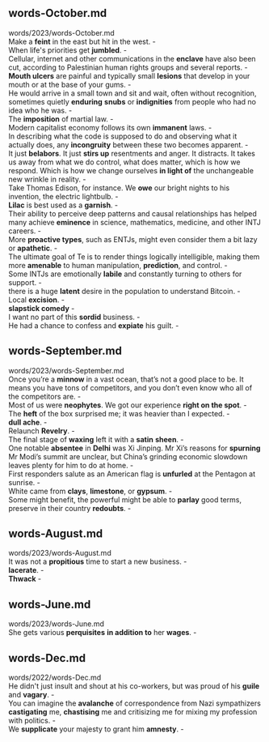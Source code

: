 ## words-October.md ##  
words/2023/words-October.md  
Make a **feint** in the east but hit in the west. -  
When life's priorities get **jumbled**. -  
Cellular, internet and other communications in the **enclave** have also been cut, according to Palestinian human rights groups and several reports. -  
**Mouth ulcers** are painful and typically small **lesions** that develop in your mouth or at the base of your gums. -  
He would arrive in a small town and sit and wait, often without recognition, sometimes quietly **enduring** **snubs** or **indignities** from people who had no idea who he was. -  
The **imposition** of martial law. -  
Modern capitalist economy follows its own **immanent** laws. -  
In describing what the code is supposed to do and observing what it actually does, any **incongruity** between these two becomes apparent. -  
It just **belabors**. It just **stirs up** resentments and anger. It distracts. It takes us away from what we do control, what does matter, which is how we respond. Which is how we change ourselves **in light of** the unchangeable new wrinkle in reality. -  
Take Thomas Edison, for instance. We **owe** our bright nights to his invention, the electric lightbulb. -  
**Lilac** is best used as a **garnish**. -  
Their ability to perceive deep patterns and causal relationships has helped many achieve **eminence** in science, mathematics, medicine, and other INTJ careers. -  
More **proactive types**, such as ENTJs, might even consider them a bit lazy or **apathetic**. -  
The ultimate goal of Te is to render things logically intelligible, making them more **amenable** to human manipulation, **prediction**, and control. -  
Some INTJs are emotionally **labile** and constantly turning to others for support. -  
there is a huge **latent** desire in the population to understand Bitcoin. -  
Local **excision**. -  
**slapstick comedy** -  
I want no part of this **sordid** business. -  
He had a chance to confess and **expiate** his guilt. -  

## words-September.md ##  
words/2023/words-September.md  
Once you’re a **minnow** in a vast ocean, that’s not a good place to be. It means you have tons of competitors, and you don’t even know who all of the competitors are. -  
Most of us were **neophytes**. We got our experience **right on the spot**. -  
The **heft** of the box surprised me; it was heavier than I expected. -  
**dull ache**. -  
Relaunch **Revelry**. -  
The final stage of **waxing** left it with a **satin** **sheen**. -  
One notable **absentee** in **Delhi** was Xi Jinping. Mr Xi’s reasons for **spurning** Mr Modi’s summit are unclear, but China’s grinding economic slowdown leaves plenty for him to do at home. -  
First responders salute as an American flag is **unfurled** at the Pentagon at sunrise. -  
White came from **clays**, **limestone**, or **gypsum**. -  
Some might benefit, the powerful might be able to **parlay** good terms, preserve in their country **redoubts**. -  

## words-August.md ##  
words/2023/words-August.md  
It was not a **propitious** time to start a new business. -  
**lacerate**. -  
**Thwack** -  

## words-June.md ##  
words/2023/words-June.md  
She gets various **perquisites** **in addition to** her **wages**. -  

## words-Dec.md ##  
words/2022/words-Dec.md  
He didn't just insult and shout at his co-workers, but was proud of his **guile** and **vagary**. -  
You can imagine the **avalanche** of correspondence from Nazi sympathizers **castigating** me, **chastising** me and critisizing me for mixing my profession with politics. -  
We **supplicate** your majesty to grant him **amnesty**. -  
